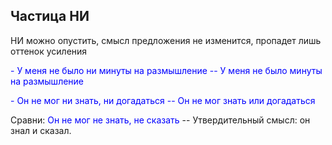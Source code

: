 ## Частица НИ

НИ можно опустить, смысл предложения не изменится, пропадет лишь оттенок усиления

<span style="color:blue">- У меня не было ни минуты на размышление -- У меня не было минуты на размышление</span>

<span style="color:blue">- Он не мог ни знать, ни догадаться -- Он не мог знать или догадаться</span>

Сравни:<span style="color:blue"> Он не мог не знать, не сказать </span> -- Утвердительный смысл: он знал и сказал.


